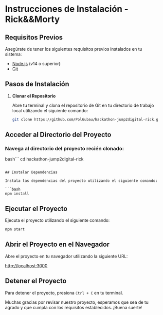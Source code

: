 # Instrucciones de Instalación - Rick&&Morty

## Requisitos Previos

Asegúrate de tener los siguientes requisitos previos instalados en tu sistema:

- [Node.js](https://nodejs.org/) (v14 o superior)
- [Git](https://git-scm.com/)

## Pasos de Instalación

1. **Clonar el Repositorio**

   Abre tu terminal y clona el repositorio de Git en tu directorio de trabajo local utilizando el siguiente comando:

   ```bash
   git clone https://github.com/PolGubau/hackathon-jump2digital-rick.git
   
## Acceder al Directorio del Proyecto

### Navega al directorio del proyecto recién clonado:

bash```
cd hackathon-jump2digital-rick
```

## Instalar Dependencias

Instala las dependencias del proyecto utilizando el siguiente comando:

```bash
npm install
```

## Ejecutar el Proyecto

Ejecuta el proyecto utilizando el siguiente comando:

```bash
npm start
```

## Abrir el Proyecto en el Navegador

Abre el proyecto en tu navegador utilizando la siguiente URL:

[http://localhost:3000](http://localhost:3000)

## Detener el Proyecto

Para detener el proyecto, presiona `Ctrl + C` en tu terminal.



Muchas gracias por revisar nuestro proyecto, esperamos que sea de tu agrado y que cumpla con los requisitos establecidos. ¡Buena suerte!
